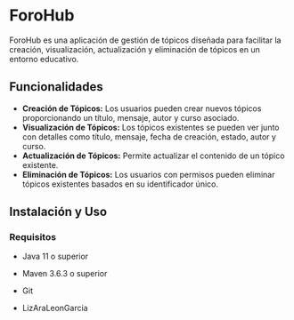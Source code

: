 # ForoHub

ForoHub es una aplicación de gestión de tópicos diseñada para facilitar la creación, visualización, actualización y eliminación de tópicos en un entorno educativo.

## Funcionalidades

- **Creación de Tópicos:** Los usuarios pueden crear nuevos tópicos proporcionando un título, mensaje, autor y curso asociado.
- **Visualización de Tópicos:** Los tópicos existentes se pueden ver junto con detalles como título, mensaje, fecha de creación, estado, autor y curso.
- **Actualización de Tópicos:** Permite actualizar el contenido de un tópico existente.
- **Eliminación de Tópicos:** Los usuarios con permisos pueden eliminar tópicos existentes basados en su identificador único.

## Instalación y Uso

### Requisitos

- Java 11 o superior
- Maven 3.6.3 o superior
- Git

- LizAraLeonGarcia
